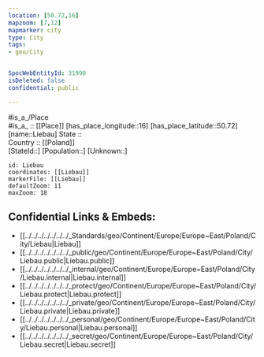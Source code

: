 ```yaml
---
location: [50.72,16] 
mapzoom: [7,12] 
mapmarker: city 
type: City
tags:
- geo/City


SpocWebEntityId: 31990
isDeleted: false
confidential: public

---
```

#is_a_/Place  
#is_a_ :: [[Place]] 
[has_place_longitude::16] 
[has_place_latitude::50.72] 
[name::Liebau] 
State ::  
Country :: [[Poland]]  
[StateId::] 
[Population::] 
[Unknown::] 


```leaflet
id: Liebau
coordinates: [[Liebau]] 
markerFile: [[Liebau]] 
defaultZoom: 11 
maxZoom: 18
```


## Confidential Links & Embeds: 
- [[../../../../../../../_Standards/geo/Continent/Europe/Europe~East/Poland/City/Liebau|Liebau]] 
- [[../../../../../../../_public/geo/Continent/Europe/Europe~East/Poland/City/Liebau.public|Liebau.public]] 
- [[../../../../../../../_internal/geo/Continent/Europe/Europe~East/Poland/City/Liebau.internal|Liebau.internal]] 
- [[../../../../../../../_protect/geo/Continent/Europe/Europe~East/Poland/City/Liebau.protect|Liebau.protect]] 
- [[../../../../../../../_private/geo/Continent/Europe/Europe~East/Poland/City/Liebau.private|Liebau.private]] 
- [[../../../../../../../_personal/geo/Continent/Europe/Europe~East/Poland/City/Liebau.personal|Liebau.personal]] 
- [[../../../../../../../_secret/geo/Continent/Europe/Europe~East/Poland/City/Liebau.secret|Liebau.secret]] 
